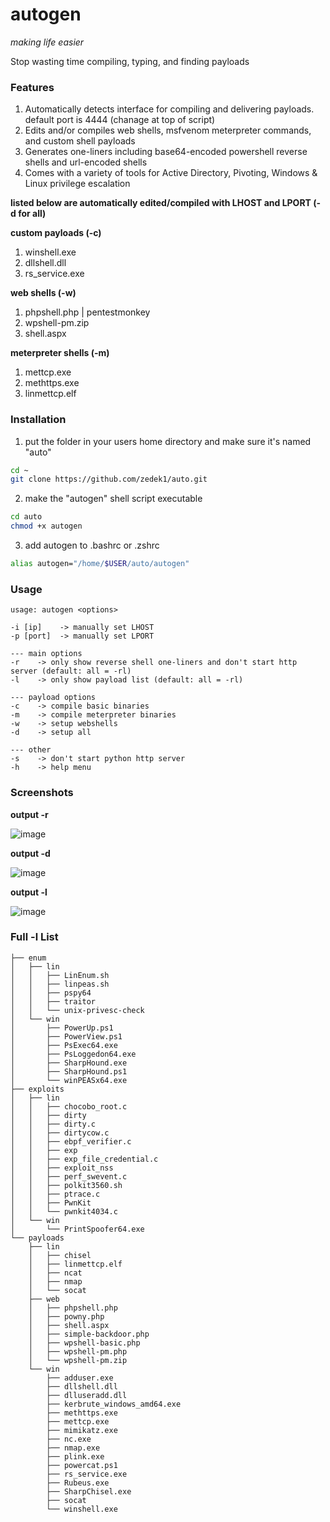 # autogen
*making life easier*

Stop wasting time compiling, typing, and finding payloads

### Features
1. Automatically detects interface for compiling and delivering payloads. default port is 4444 (chanage at top of script)
2. Edits and/or compiles web shells, msfvenom meterpreter commands, and custom shell payloads
3. Generates one-liners including base64-encoded powershell reverse shells and url-encoded shells
4. Comes with a variety of tools for Active Directory, Pivoting, Windows & Linux privilege escalation

**listed below are automatically edited/compiled with LHOST and LPORT (-d for all)**

**custom payloads (-c)**
1. winshell.exe
2. dllshell.dll
3. rs_service.exe

**web shells (-w)**
1. phpshell.php | pentestmonkey
3. wpshell-pm.zip
4. shell.aspx

**meterpreter shells (-m)**
1. mettcp.exe
2. methttps.exe
3. linmettcp.elf

### Installation
1. put the folder in your users home directory and make sure it's named "auto"
```bash
cd ~
git clone https://github.com/zedek1/auto.git
```
2. make the "autogen" shell script executable
```bash
cd auto
chmod +x autogen
```
3. add autogen to .bashrc or .zshrc
```bash
alias autogen="/home/$USER/auto/autogen"
```

### Usage
```
usage: autogen <options>

-i [ip]    -> manually set LHOST
-p [port]  -> manually set LPORT

--- main options
-r    -> only show reverse shell one-liners and don't start http server (default: all = -rl)
-l    -> only show payload list (default: all = -rl)

--- payload options
-c    -> compile basic binaries
-m    -> compile meterpreter binaries
-w    -> setup webshells
-d    -> setup all

--- other
-s    -> don't start python http server
-h    -> help menu
```

### Screenshots

**output -r**

![image](https://github.com/zedek1/autogen/assets/45067032/42e0e494-bf53-4036-bf70-2f75adf70246)


**output -d**

![image](https://github.com/zedek1/autogen/assets/45067032/12f455c6-d7a2-4980-ab08-4175a67cb7b0)


**output -l**

![image](https://github.com/zedek1/autogen/assets/45067032/358c6305-da1a-4bae-82d0-1b2e25c8ab1f)


### Full -l List
```text
├── enum
│   ├── lin
│   │   ├── LinEnum.sh
│   │   ├── linpeas.sh
│   │   ├── pspy64
│   │   ├── traitor
│   │   └── unix-privesc-check
│   └── win
│       ├── PowerUp.ps1
│       ├── PowerView.ps1
│       ├── PsExec64.exe
│       ├── PsLoggedon64.exe
│       ├── SharpHound.exe
│       ├── SharpHound.ps1
│       └── winPEASx64.exe
├── exploits
│   ├── lin
│   │   ├── chocobo_root.c
│   │   ├── dirty
│   │   ├── dirty.c
│   │   ├── dirtycow.c
│   │   ├── ebpf_verifier.c
│   │   ├── exp
│   │   ├── exp_file_credential.c
│   │   ├── exploit_nss
│   │   ├── perf_swevent.c
│   │   ├── polkit3560.sh
│   │   ├── ptrace.c
│   │   ├── PwnKit
│   │   └── pwnkit4034.c
│   └── win
│       └── PrintSpoofer64.exe
└── payloads
    ├── lin
    │   ├── chisel
    │   ├── linmettcp.elf
    │   ├── ncat
    │   ├── nmap
    │   └── socat
    ├── web
    │   ├── phpshell.php
    │   ├── powny.php
    │   ├── shell.aspx
    │   ├── simple-backdoor.php
    │   ├── wpshell-basic.php
    │   ├── wpshell-pm.php
    │   └── wpshell-pm.zip
    └── win
        ├── adduser.exe
        ├── dllshell.dll
        ├── dlluseradd.dll
        ├── kerbrute_windows_amd64.exe
        ├── methttps.exe
        ├── mettcp.exe
        ├── mimikatz.exe
        ├── nc.exe
        ├── nmap.exe
        ├── plink.exe
        ├── powercat.ps1
        ├── rs_service.exe
        ├── Rubeus.exe
        ├── SharpChisel.exe
        ├── socat
        └── winshell.exe
```
